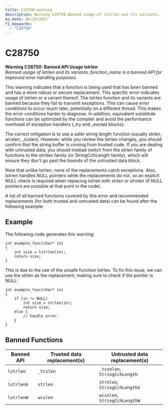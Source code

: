 ```yaml
---
title: C28750 warning
description: Warning C28750 Banned usage of lstrlen and its variants.
ms.date: 04/20/2017
f1_keywords: 
  - "C28750"
---
```


# C28750


**Warning C28750: Banned API Usage lstrlen**\
_Banned usage of lstrlen and its variants: *function_name* is a banned API for improved error handling purposes._

This warning indicates that a function is being used that has been banned and has a more robust or secure replacement. This specific error indicates usage of lstrlen or a variant thereof. The lstrlen function and its variants are banned because they fail to transmit exceptions. This can cause error conditions to occur much later, potentially on a different thread. This makes the error conditions harder to diagnose. In addition, equivalent substitute functions can be optimized by the compiler and avoid the performance overhead of exception handlers (_try and _except blocks).  

The correct mitigation is to use a safer string length function (usually strlen, wcslen, _tcslen). However, while you review the lstrlen changes, you should confirm that the string buffer is coming from trusted code. If you are dealing with untrusted data, you should instead switch from the strlen family of functions to the strnlen family (or StringCchLength family), which will ensure they don't go past the bounds of the untrusted data block. 

Note that unlike lstrlen, none of the replacements catch exceptions. Also, lstrlen handles NULL pointers while the replacements do not, so an explicit NULL check is required when replacing lstrlen with strlen or strnlen (if NULL pointers are possible at that point in the code).  

A list of all banned functions covered by this error and recommended replacements (for both trusted and untrusted data) can be found after the following example: 

## Example

The following code generates this warning: 
```
int example_func(char* in)
{ 
    int size = lstrlen(in);
    return size; 
} 
```
This is due to the use of the unsafe function lstrlen. To fix this issue, we can use the strlen as the replacement, making sure to check if the pointer is NULL: 
```
int example_func(char* in) 
{ 
    if (in != NULL)
        int size = strlen(in);
        return size;
    else {
        // handle error.
    }
} 
```

## Banned Functions

| Banned API | Trusted data replacement(s) | Untrusted data replacement(s) |
| -----------|----------------|--------------|
|```lstrlen```| ```_tcslen``` | ```_tcsnlen```, ```StringCchLength``` |
|```lstrlenA```| ```strlen``` | ```strnlen```, ```StringCchLengthA``` |
|```lstrlenW```| ```wcslen``` | ```wcsnlen```, ```StringCchLengthW``` |

 





